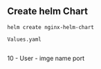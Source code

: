 ## Create helm Chart 




```shell
helm create nginx-helm-chart
```



`Values.yaml`

``` yaml

```



10 - User - imge name port 